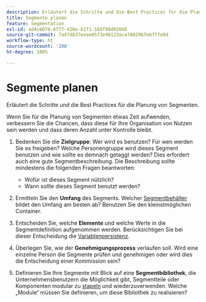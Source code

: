 ```yaml
---
description: Erläutert die Schritte und die Best Practices für die Planung von Segmenten.
title: Segmente planen
feature: Segmentation
exl-id: ad4c6078-6f77-428e-b1f1-168f80d02668
source-git-commit: 7a47d837eeae65f2e98123aca78029bfeb7ffe9d
workflow-type: ht
source-wordcount: '208'
ht-degree: 100%

---
```


# Segmente planen

Erläutert die Schritte und die Best Practices für die Planung von Segmenten.

Wenn Sie für die Planung von Segmenten etwas Zeit aufwenden, verbessern Sie die Chancen, dass diese für Ihre Organisation von Nutzen sein werden und dass deren Anzahl unter Kontrolle bleibt.

1. Bedenken Sie die **Zielgruppe**: Wer wird es benutzen? Für wen werden Sie es freigeben? Welche Personengruppe wird dieses Segment benutzen und wie sollte es demnach getaggt werden? Dies erfordert auch eine gute Segmentbeschreibung. Die Beschreibung sollte mindestens die folgenden Fragen beantworten:

   * Wofür ist dieses Segment nützlich?
   * Wann sollte dieses Segment benutzt werden?

1. Ermitteln Sie den **Umfang** des Segments. Welcher [Segmentbehälter](/help/components/segmentation/seg-overview.md) bildet den Umfang am besten ab? Benutzen Sie den kleinstmöglichen Container.

1. Entscheiden Sie, welche **Elemente** und welche Werte in die Segmentdefinition aufgenommen werden. Berücksichtigen Sie bei dieser Entscheidung die [Variablenpersistenz](/help/components/segmentation/seg-overview.md).

1. Überlegen Sie, wie der **Genehmigungsprozess** verlaufen soll. Wird eine einzelne Person die Segmente prüfen und genehmigen oder wird dies die Entscheidung einer Kommission sein?
1. Definieren Sie Ihre Segmente mit Blick auf eine **Segmentbibliothek**, die Unternehmensbenutzern die Möglichkeit gibt, Segmentteile oder Komponenten modular zu [stapeln](/help/components/segmentation/segmentation-workflow/seg-build.md) und wiederzuverwenden. Welche „Module“ müssen Sie definieren, um diese Bibliothek zu realisieren?

